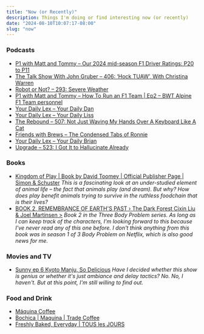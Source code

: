 ```yaml
---
title: "Now (or Recently)"
description: Things I'm doing or find interesting now (or recently)
date: "2024-08-10T10:07:17-08:00"
slug: "now"
---
```


### Podcasts

- [P1 with Matt and Tommy – Our 2024 mid-season F1 Driver Ratings: P20 to P11](https://overcast.fm/+_U3qlVr3A)
- [The Talk Show With John Gruber – 406: ‘Hock TUAW’, With Christina Warren](https://overcast.fm/+B7NDZf8Eg)
- [Robot or Not? – 293: Severe Weather](https://overcast.fm/+Ep2R7JKLQ)
- [P1 with Matt and Tommy – How To Run an F1 Team | Ep2 – BWT Alpine F1 Team personnel](https://overcast.fm/+_U3pKsDkk)
- [Your Daily Lex – Your Daily Dan](https://overcast.fm/+BbFGDRNus)
- [Your Daily Lex – Your Daily Liss](https://overcast.fm/+BbFELNXFo)
- [The Rebound – 507: Not Just Waving My Hands Over A Keyboard Like A Cat](https://overcast.fm/+De1nCyQP8)
- [Friends with Brews – The Condensed Tabs of Ronnie](https://overcast.fm/+AA9SHh5LGwY)
- [Your Daily Lex – Your Daily Brian](https://overcast.fm/+BbFFao-uw)
- [Upgrade – 523: I Got It to Hallucinate Already](https://overcast.fm/+Fcm8OTZuA)

### Books

- [Kingdom of Play | Book by David Toomey | Official Publisher Page | Simon & Schuster](https://www.simonandschuster.com/books/Kingdom-of-Play/David-Toomey/9781982154462) *This is a fascinating look at an under-studied element of animal life – the fact that animals play (and dream). But why? How does play benefit animals trying to survive in the ruthless foodchain that is their lives?*
- [BOOK 2, REMEMBRANCE OF EARTH'S PAST › The Dark Forest Cixin Liu & Joel Martinsen >](https://books.apple.com/us/book/the-dark-forest/id961788941) *Book 2 in the Three Body Problem series. As long as I can keep track of the characters, I'm looking forward to this because I've never read any of this one before. I don't think anything from this book was in season 1 of 3 Body Problem on Netflix, which is also good news for me.*

### Movies and TV

- [Sunny ep 6 Kyoto Manju, So Delicious](https://tv.apple.com/us/episode/kyoto-manju-so-delicious/umc.cmc.36o8wtbq5xdck4j8xtbn3gqee?showId=umc.cmc.7c5t9dde8dxoaxwyl5rkuw38p) *Have I decided whether this show is genius or whether it's just ambiance and delay tactics? No. No, I haven't. But at this point, I'm still willing to find out.*

### Food and Drink

- [Máquina Coffee](https://www.maquinacoffee.com/shop/coffee)
- [Bochica | Maquina | Trade Coffee](https://www.drinktrade.com/products/bochica)
- [Freshly Baked, Everyday | TOUS les JOURS](https://www.tljus.com/)
